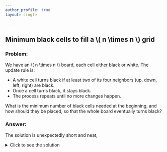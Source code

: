```yaml
---
author_profile: true
layout: single

---
```


## Minimum black cells to fill a \\( n \times n \\) grid

### Problem:
We have an \\( n \times n \\) board, each cell either black or white. The update rule is:

* A white cell turns black if at least two of its four neighbors (up, down, left, right) are black.
* Once a cell turns black, it stays black.
* The process repeats until no more changes happen.

What is the minimum number of black cells needed at the beginning, and how should they be placed, so that the whole board eventually turns black?

### Answer:
The solution is unexpectedly short and neat, 
<details>
  <summary>Click to see the solution</summary>
It’s easy to see that placing \\(n\\) black cells along the diagonal will eventually turn the entire board black. But is  \\(n\\) the minimum?

Note that the update process does not change the perimeter of the black region. The fully black board has perimeter  \\(4n\\). If we start with fewer than  \\(n\\) cells, the initial perimeter is less than  \\(4n\\). Hence, the minimum number of black cells required is  \\(n\\).

</details>
